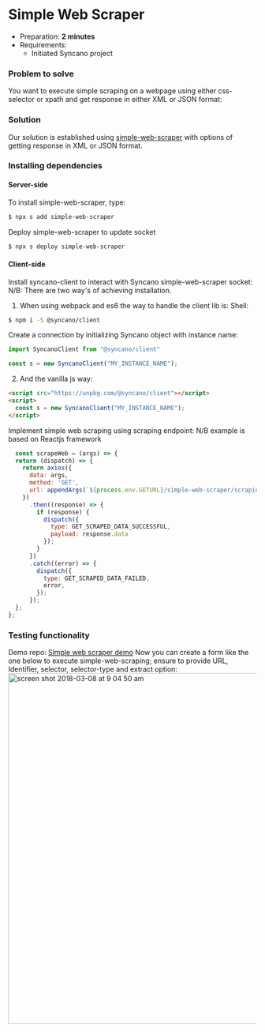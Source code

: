# Simple Web Scraper

* Preparation: **2 minutes**
* Requirements:
  * Initiated Syncano project

### Problem to solve

You want to execute simple scraping on a webpage using either css-selector or xpath and get response in either XML or JSON format:

### Solution

Our solution is established using [simple-web-scraper](https://syncano.io/#/sockets/simple-web-scraper) with options of getting response in XML or JSON format.

### Installing dependencies

#### Server-side

To install simple-web-scraper, type:

```sh
$ npx s add simple-web-scraper
```

Deploy simple-web-scraper to update socket

```sh
$ npx s deploy simple-web-scraper
```

#### Client-side

Install syncano-client to interact with Syncano simple-web-scraper socket: 
N/B: There are two way's of achieving installation.

1. When using webpack and es6 the way to handle the client lib is:
Shell:

```sh
$ npm i -S @syncano/client
```

Create a connection by initializing Syncano object with instance name:

```javascript
import SyncanoClient from "@syncano/client"

const s = new SyncanoClient("MY_INSTANCE_NAME");
```

2. And the vanilla js way:
```HTML
<script src="https://unpkg.com/@syncano/client"></script>
<script>
  const s = new SyncanoClient("MY_INSTANCE_NAME");
</script>
```

Implement simple web scraping using scraping endpoint:
N/B example is based on Reactjs framework

```javascript
  const scrapeWeb = (args) => {
  return (dispatch) => {
    return axios({
      data: args,
      method: 'GET',
      url: appendArgs(`${process.env.GETURL}/simple-web-scraper/scraping/`, args),
    })
      .then((response) => {
        if (response) {
          dispatch({
            type: GET_SCRAPED_DATA_SUCCESSFUL,
            payload: response.data
          });
        }
      })
      .catch((error) => {
        dispatch({
          type: GET_SCRAPED_DATA_FAILED,
          error,
        });
      });
  };
};
```

### Testing functionality
Demo repo: [Simple web scraper demo](https://github.com/Syncano/syncano-react-web-scraping-demo/tree/develop)
Now you can create a form like the one below to execute simple-web-scraping; ensure to provide URL, Identifier, selector, selector-type and extract option:
<img width="710" alt="screen shot 2018-03-08 at 9 04 50 am" src="https://user-images.githubusercontent.com/24938072/37140622-a7793b6c-22b2-11e8-941b-200c73d6e767.png">
